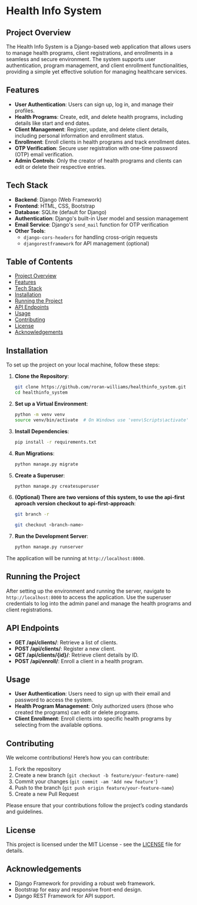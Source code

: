 # Health Info System

## Project Overview

The Health Info System is a Django-based web application that allows users to manage health programs, client registrations, and enrollments in a seamless and secure environment. The system supports user authentication, program management, and client enrollment functionalities, providing a simple yet effective solution for managing healthcare services.

## Features

- **User Authentication**: Users can sign up, log in, and manage their profiles.
- **Health Programs**: Create, edit, and delete health programs, including details like start and end dates.
- **Client Management**: Register, update, and delete client details, including personal information and enrollment status.
- **Enrollment**: Enroll clients in health programs and track enrollment dates.
- **OTP Verification**: Secure user registration with one-time password (OTP) email verification.
- **Admin Controls**: Only the creator of health programs and clients can edit or delete their respective entries.

## Tech Stack

- **Backend**: Django (Web Framework)
- **Frontend**: HTML, CSS, Bootstrap
- **Database**: SQLite (default for Django)
- **Authentication**: Django's built-in User model and session management
- **Email Service**: Django's `send_mail` function for OTP verification
- **Other Tools**: 
  - `django-cors-headers` for handling cross-origin requests
  - `djangorestframework` for API management (optional)

## Table of Contents

- [Project Overview](#project-overview)
- [Features](#features)
- [Tech Stack](#tech-stack)
- [Installation](#installation)
- [Running the Project](#running-the-project)
- [API Endpoints](#api-endpoints)
- [Usage](#usage)
- [Contributing](#contributing)
- [License](#license)
- [Acknowledgements](#acknowledgements)

## Installation

To set up the project on your local machine, follow these steps:

1. **Clone the Repository**:
    ```bash
    git clone https://github.com/roran-williams/healthinfo_system.git
    cd healthinfo_system
    ```

2. **Set up a Virtual Environment**:
    ```bash
    python -m venv venv
    source venv/bin/activate  # On Windows use 'venv\Scripts\activate'
    ```

3. **Install Dependencies**:
    ```bash
    pip install -r requirements.txt
    ```

4. **Run Migrations**:
    ```bash
    python manage.py migrate
    ```

5. **Create a Superuser**:
    ```bash
    python manage.py createsuperuser
    ```
6. **(Optional) There are two versions of this system, to use the api-first aproach version checkout to api-first-approach**:
    ```bash
    git branch -r
    ```
    ```bash
    git checkout <branch-name>
    ```

7. **Run the Development Server**:
    ```bash
    python manage.py runserver
    ```

The application will be running at `http://localhost:8000`.

## Running the Project

After setting up the environment and running the server, navigate to `http://localhost:8000` to access the application. Use the superuser credentials to log into the admin panel and manage the health programs and client registrations.

## API Endpoints

- **GET /api/clients/**: Retrieve a list of clients.
- **POST /api/clients/**: Register a new client.
- **GET /api/clients/{id}/**: Retrieve client details by ID.
- **POST /api/enroll/**: Enroll a client in a health program.

## Usage

- **User Authentication**: Users need to sign up with their email and password to access the system.
- **Health Program Management**: Only authorized users (those who created the programs) can edit or delete programs.
- **Client Enrollment**: Enroll clients into specific health programs by selecting from the available options.

## Contributing

We welcome contributions! Here’s how you can contribute:

1. Fork the repository
2. Create a new branch (`git checkout -b feature/your-feature-name`)
3. Commit your changes (`git commit -am 'Add new feature'`)
4. Push to the branch (`git push origin feature/your-feature-name`)
5. Create a new Pull Request

Please ensure that your contributions follow the project’s coding standards and guidelines.

## License

This project is licensed under the MIT License - see the [LICENSE](LICENSE) file for details.

## Acknowledgements

- Django Framework for providing a robust web framework.
- Bootstrap for easy and responsive front-end design.
- Django REST Framework for API support.
